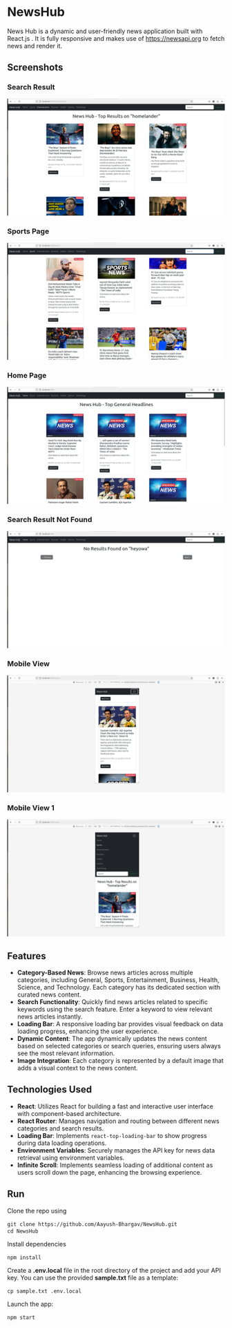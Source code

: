 # NewsHub
News Hub is a dynamic and user-friendly news application built with React.js . It is fully responsive and makes use of https://newsapi.org to fetch news and render it. 

## Screenshots
### Search Result
![Search Result](screenshots/searchResult.png)

### Sports Page
![Sports Page](screenshots/sportsPage.png)

### Home Page
![Home Page](screenshots/homePage.png)

### Search Result Not Found
![Search Not Found](screenshots/searchNotFound.png)

### Mobile View
![Mobile View](screenshots/mobileView.png)

### Mobile View 1
![Mobile View 1](screenshots/mobileView1.png)

## Features
- **Category-Based News**: Browse news articles across multiple categories, including General, Sports, Entertainment, Business, Health, Science, and Technology. Each category has its dedicated section with curated news content.
- **Search Functionality**: Quickly find news articles related to specific keywords using the search feature. Enter a keyword to view relevant news articles instantly.
- **Loading Bar**: A responsive loading bar provides visual feedback on data loading progress, enhancing the user experience.
- **Dynamic Content**: The app dynamically updates the news content based on selected categories or search queries, ensuring users always see the most relevant information.
- **Image Integration**: Each category is represented by a default image that adds a visual context to the news content.

## Technologies Used

- **React**: Utilizes React for building a fast and interactive user interface with component-based architecture.
- **React Router**: Manages navigation and routing between different news categories and search results.
- **Loading Bar**: Implements `react-top-loading-bar` to show progress during data loading operations.
- **Environment Variables**: Securely manages the API key for news data retrieval using environment variables.
- **Infinite Scroll**: Implements seamless loading of additional content as users scroll down the page, enhancing the browsing experience.


## Run
Clone the repo using
```
git clone https://github.com/Aayush-Bhargav/NewsHub.git
cd NewsHub
```
Install dependencies
```
npm install
```
Create a **.env.local** file in the root directory of the project and add your API key. You can use the provided **sample.txt** file as a template:
```
cp sample.txt .env.local
```
Launch the app:
```
npm start
```



